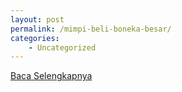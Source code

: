 ```yaml
---
layout: post
permalink: /mimpi-beli-boneka-besar/
categories:
    - Uncategorized
---
```


[Baca Selengkapnya](/02)